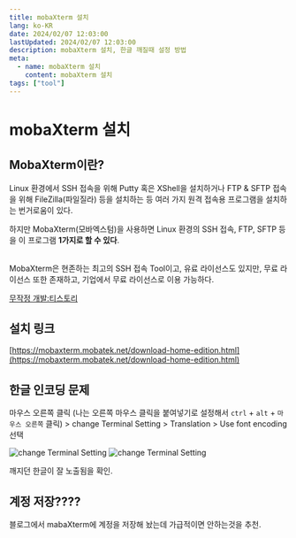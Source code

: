 ```yaml
---
title: mobaXterm 설치
lang: ko-KR
date: 2024/02/07 12:03:00
lastUpdated: 2024/02/07 12:03:00
description: mobaXterm 설치, 한글 깨질때 설정 방법
meta:
  - name: mobaXterm 설치
    content: mobaXterm 설치
tags: ["tool"]
---
```


# mobaXterm 설치

## MobaXterm이란?

 Linux 환경에서 SSH 접속을 위해 Putty 혹은 XShell을 설치하거나 FTP & SFTP 접속을 위해 FileZilla(파일질라) 등을 설치하는 등 여러 가지 원격 접속용 프로그램을 설치하는 번거로움이 있다.   

하지만 MobaXterm(모바엑스텀)을 사용하면 Linux 환경의 SSH 접속, FTP, SFTP 등을 이 프로그램 **1가지로 할 수 있다**.  
 

MobaXterm은 현존하는 최고의 SSH 접속 Tool이고, 유료 라이선스도 있지만, 무료 라이선스 또한 존재하고,
기업에서 무료 라이선스로 이용 가능하다.

[무작정 개발:티스토리](https://backendcode.tistory.com/270#head1)

## 설치 링크

[https://mobaxterm.mobatek.net/download-home-edition.html](https://mobaxterm.mobatek.net/download-home-edition.html)

## 한글 인코딩 문제

마우스 오른쪽 클릭 (나는 오른쪽 마우스 클릭을 붙여넣기로 설정해서 `ctrl` + `alt` + `마우스 오른쪽` 클릭) > change Terminal Setting > Translation > Use font encoding 선택

![change Terminal Setting](~@image/21.jpg)
![change Terminal Setting](~@image/22.jpg)

깨지던 한글이 잘 노출됨을 확인.

## 계정 저장????

블로그에서 mabaXterm에 계정을 저장해 놨는데 가급적이면 안하는것을 추천.
